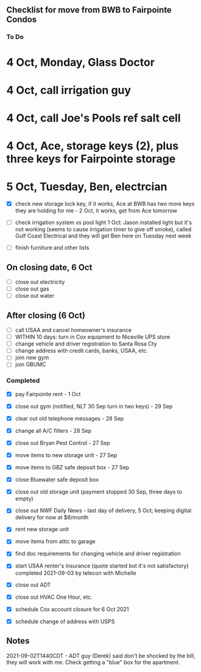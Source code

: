 ## Checklist for move from BWB to Fairpointe Condos

### To Do

# 4 Oct, Monday, Glass Doctor
# 4 Oct, call irrigation guy
# 4 Oct, call Joe's Pools ref salt cell
# 4 Oct, Ace, storage keys (2), plus three keys for Fairpointe storage

# 5 Oct, Tuesday, Ben, electrcian

- [x] check new storage lock key, if it works, Ace at BWB has two more
      keys they are holding for me - 2 Oct, it works, get from Ace tomorrow

- [ ] check irrigation system vs pool light
      1 Oct: Jason installed light but it's not working (seems to
      cause irrigation timer to give off smoke), called Gulf Coast Electrical
      and they will get Ben here on Tuesday next week
- [ ] finish furniture and other lists


## On closing date, 6 Oct 
- [ ] close out electricity
- [ ] close out gas
- [ ] close out water

## After closing (6 Oct)

- [ ] call USAA and cancel homeowner's insurance
- [ ] WITHIN 10 days: turn in Cox equipment to Niceville UPS store
- [ ] change vehicle and driver registration to Santa Rosa Cty
- [ ] change address with credit cards, banks, USAA, etc.
- [ ] join new gym
- [ ] join GBUMC

### Completed

- [x] pay Fairpointe rent - 1 Oct
- [x] close out gym (notified, NLT 30 Sep turn in two keys) - 29 Sep
- [x] clear out old telephone messages - 28 Sep
- [x] change all A/C filters - 28 Sep
- [x] close out Bryan Pest Control - 27 Sep
- [x] move items to new storage unit - 27 Sep
- [x] move items to GBZ safe deposit box - 27 Sep
- [x] close Bluewater safe deposit box
- [x] close out old storage unit (payment stopped 30 Sep, three days to empty)
- [x] close out NWF Daily News - last day of delivery, 5 Oct;
      keeping digital delivery for now at $8/month
- [x] rent new storage unit
- [x] move items from attic to garage
- [x] find doc requirements for changing vehicle and driver registration 
- [x] start USAA renter's insurance (quote started but it's not satisfactory)
      completed 2021-09-03 by telecon with Michelle
- [x] close out ADT
- [x] close out HVAC One Hour, etc.
- [x] schedule Cox account closure for 6 Oct 2021
- [x] schedule change of address with USPS


## Notes

2021-09-02T1440CDT - ADT guy (Derek) said don't be shocked by the bill, they will work with me.
                     Check getting a "blue" box for the apartment.
